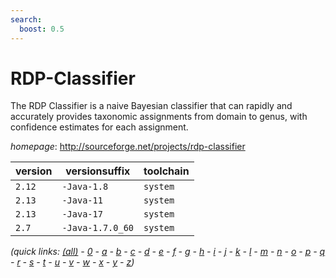 ```yaml
---
search:
  boost: 0.5
---
```

# RDP-Classifier

The RDP Classifier is a naive Bayesian classifier that can rapidly and accurately provides taxonomic  assignments from domain to genus, with confidence estimates for each assignment.

*homepage*: <http://sourceforge.net/projects/rdp-classifier>

version | versionsuffix | toolchain
--------|---------------|----------
``2.12`` | ``-Java-1.8`` | ``system``
``2.13`` | ``-Java-11`` | ``system``
``2.13`` | ``-Java-17`` | ``system``
``2.7`` | ``-Java-1.7.0_60`` | ``system``


*(quick links: [(all)](../index.md) - [0](../0/index.md) - [a](../a/index.md) - [b](../b/index.md) - [c](../c/index.md) - [d](../d/index.md) - [e](../e/index.md) - [f](../f/index.md) - [g](../g/index.md) - [h](../h/index.md) - [i](../i/index.md) - [j](../j/index.md) - [k](../k/index.md) - [l](../l/index.md) - [m](../m/index.md) - [n](../n/index.md) - [o](../o/index.md) - [p](../p/index.md) - [q](../q/index.md) - [r](../r/index.md) - [s](../s/index.md) - [t](../t/index.md) - [u](../u/index.md) - [v](../v/index.md) - [w](../w/index.md) - [x](../x/index.md) - [y](../y/index.md) - [z](../z/index.md))*


